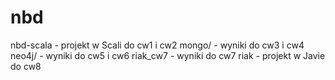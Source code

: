 # nbd

nbd-scala - projekt w Scali do cw1 i cw2
mongo/ - wyniki do cw3 i cw4
neo4j/ - wyniki do cw5 i cw6
riak_cw7 - wyniki do cw7
riak - projekt w Javie do cw8
